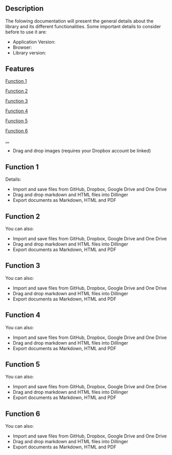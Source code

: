 # <Library Name>

## Description
The folowing documentation will present the general details about the library and its different functionalities.
Some important details to consider before to use it are:

  - Application Version:
  - Browser:
  - Library version:

## Features

[Function 1](##function-1)

[Function 2](##function-2)

[Function 3](##function-3)

[Function 4](##function-4)

[Function 5](##function-5)

[Function 6](##function-6)

[...](##function1)

  - Drag and drop images (requires your Dropbox account be linked)

## Function 1
Details:
  - Import and save files from GitHub, Dropbox, Google Drive and One Drive
  - Drag and drop markdown and HTML files into Dillinger
  - Export documents as Markdown, HTML and PDF
  
## Function 2
You can also:
  - Import and save files from GitHub, Dropbox, Google Drive and One Drive
  - Drag and drop markdown and HTML files into Dillinger
  - Export documents as Markdown, HTML and PDF
  
## Function 3
You can also:
  - Import and save files from GitHub, Dropbox, Google Drive and One Drive
  - Drag and drop markdown and HTML files into Dillinger
  - Export documents as Markdown, HTML and PDF
  
## Function 4
You can also:
  - Import and save files from GitHub, Dropbox, Google Drive and One Drive
  - Drag and drop markdown and HTML files into Dillinger
  - Export documents as Markdown, HTML and PDF
  
## Function 5
You can also:
  - Import and save files from GitHub, Dropbox, Google Drive and One Drive
  - Drag and drop markdown and HTML files into Dillinger
  - Export documents as Markdown, HTML and PDF
  
## Function 6
You can also:
  - Import and save files from GitHub, Dropbox, Google Drive and One Drive
  - Drag and drop markdown and HTML files into Dillinger
  - Export documents as Markdown, HTML and PDF
